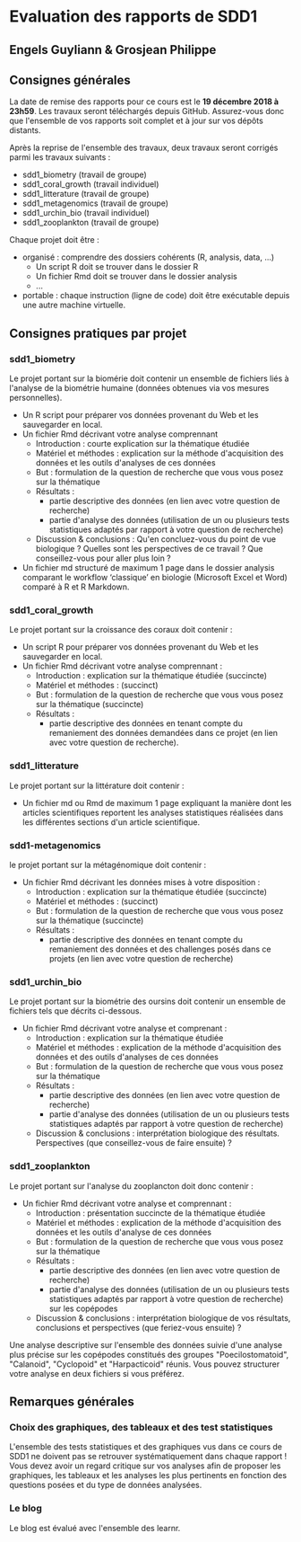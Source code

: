 <!-- README.md is generated from README.Rmd. Please edit that file -->
Evaluation des rapports de SDD1
===============================

Engels Guyliann & Grosjean Philippe
-----------------------------------

Consignes générales
-------------------

La date de remise des rapports pour ce cours est le **19 décembre 2018 à 23h59**. Les travaux seront téléchargés depuis GitHub. Assurez-vous donc que l'ensemble de vos rapports soit complet et à jour sur vos dépôts distants.

Après la reprise de l'ensemble des travaux, deux travaux seront corrigés parmi les travaux suivants :

-   sdd1\_biometry (travail de groupe)
-   sdd1\_coral\_growth (travail individuel)
-   sdd1\_litterature (travail de groupe)
-   sdd1\_metagenomics (travail de groupe)
-   sdd1\_urchin\_bio (travail individuel)
-   sdd1\_zooplankton (travail de groupe)

Chaque projet doit être :

-   organisé : comprendre des dossiers cohérents (R, analysis, data, ...)
    -   Un script R doit se trouver dans le dossier R
    -   Un fichier Rmd doit se trouver dans le dossier analysis
    -   ...
-   portable : chaque instruction (ligne de code) doit être exécutable depuis une autre machine virtuelle.

Consignes pratiques par projet
------------------------------

### sdd1\_biometry

Le projet portant sur la biomérie doit contenir un ensemble de fichiers liés à l'analyse de la biométrie humaine (données obtenues via vos mesures personnelles).

-   Un R script pour préparer vos données provenant du Web et les sauvegarder en local.
-   Un fichier Rmd décrivant votre analyse comprennant
    -   Introduction : courte explication sur la thématique étudiée
    -   Matériel et méthodes : explication sur la méthode d'acquisition des données et les outils d'analyses de ces données
    -   But : formulation de la question de recherche que vous vous posez sur la thématique
    -   Résultats :
        -   partie descriptive des données (en lien avec votre question de recherche)
        -   partie d'analyse des données (utilisation de un ou plusieurs tests statistiques adaptés par rapport à votre question de recherche)
    -   Discussion & conclusions : Qu'en concluez-vous du point de vue biologique ? Quelles sont les perspectives de ce travail ? Que conseillez-vous pour aller plus loin ?
-   Un fichier md structuré de maximum 1 page dans le dossier analysis comparant le workflow ‘classique’ en biologie (Microsoft Excel et Word) comparé à R et R Markdown.

### sdd1\_coral\_growth

Le projet portant sur la croissance des coraux doit contenir :

-   Un script R pour préparer vos données provenant du Web et les sauvegarder en local.
-   Un fichier Rmd décrivant votre analyse comprennant :
    -   Introduction : explication sur la thématique étudiée (succincte)
    -   Matériel et méthodes : (succinct)
    -   But : formulation de la question de recherche que vous vous posez sur la thématique (succincte)
    -   Résultats :
        -   partie descriptive des données en tenant compte du remaniement des données demandées dans ce projet (en lien avec votre question de recherche).

### sdd1\_litterature

Le projet portant sur la littérature doit contenir :

-   Un fichier md ou Rmd de maximum 1 page expliquant la manière dont les articles scientifiques reportent les analyses statistiques réalisées dans les différentes sections d'un article scientifique.

### sdd1-metagenomics

le projet portant sur la métagénomique doit contenir :

-   Un fichier Rmd décrivant les données mises à votre disposition :
    -   Introduction : explication sur la thématique étudiée (succincte)
    -   Matériel et méthodes : (succinct)
    -   But : formulation de la question de recherche que vous vous posez sur la thématique (succincte)
    -   Résultats :
        -   partie descriptive des données en tenant compte du remaniement des données et des challenges posés dans ce projets (en lien avec votre question de recherche)

### sdd1\_urchin\_bio

Le projet portant sur la biométrie des oursins doit contenir un ensemble de fichiers tels que décrits ci-dessous.

-   Un fichier Rmd décrivant votre analyse et comprenant :
    -   Introduction : explication sur la thématique étudiée
    -   Matériel et méthodes : explication de la méthode d'acquisition des données et des outils d'analyses de ces données
    -   But : formulation de la question de recherche que vous vous posez sur la thématique
    -   Résultats :
        -   partie descriptive des données (en lien avec votre question de recherche)
        -   partie d'analyse des données (utilisation de un ou plusieurs tests statistiques adaptés par rapport à votre question de recherche)
    -   Discussion & conclusions : interprétation biologique des résultats. Perspectives (que conseillez-vous de faire ensuite) ?

### sdd1\_zooplankton

Le projet portant sur l'analyse du zooplancton doit donc contenir :

-   Un fichier Rmd décrivant votre analyse et comprennant :
    -   Introduction : présentation succincte de la thématique étudiée
    -   Matériel et méthodes : explication de la méthode d'acquisition des données et les outils d'analyse de ces données
    -   But : formulation de la question de recherche que vous vous posez sur la thématique
    -   Résultats :
        -   partie descriptive des données (en lien avec votre question de recherche)
        -   partie d'analyse des données (utilisation de un ou plusieurs tests statistiques adaptés par rapport à votre question de recherche) sur les copépodes
    -   Discussion & conclusions : interprétation biologique de vos résultats, conclusions et perspectives (que feriez-vous ensuite) ?

Une analyse descriptive sur l'ensemble des données suivie d'une analyse plus précise sur les copépodes constitués des groupes "Poecilostomatoid", "Calanoid", "Cyclopoid" et "Harpacticoid" réunis. Vous pouvez structurer votre analyse en deux fichiers si vous préférez.

Remarques générales
-------------------

### Choix des graphiques, des tableaux et des test statistiques

L'ensemble des tests statistiques et des graphiques vus dans ce cours de SDD1 ne doivent pas se retrouver systématiquement dans chaque rapport ! Vous devez avoir un regard critique sur vos analyses afin de proposer les graphiques, les tableaux et les analyses les plus pertinents en fonction des questions posées et du type de données analysées.

### Le blog

Le blog est évalué avec l'ensemble des learnr.
